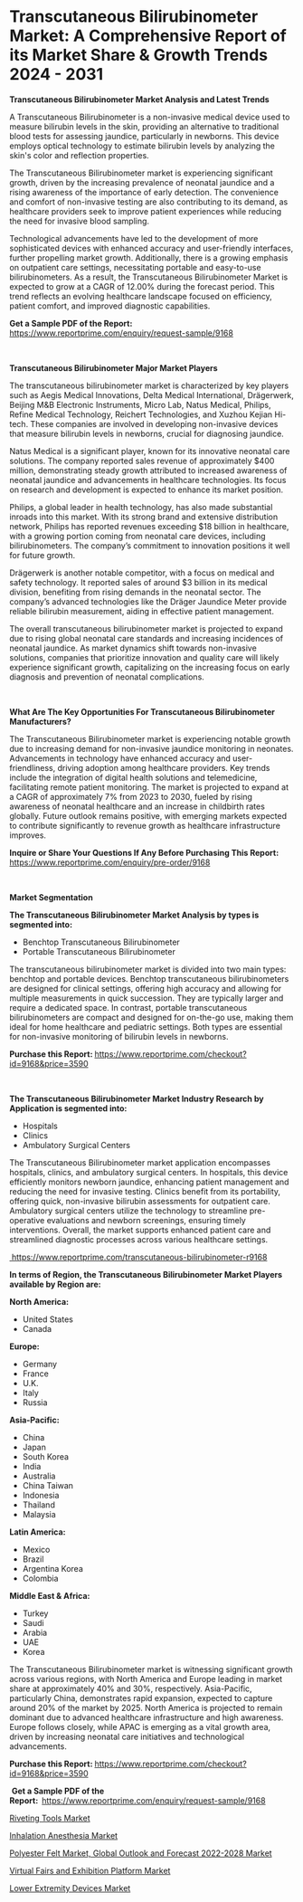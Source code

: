 <p><h1>Transcutaneous Bilirubinometer Market: A Comprehensive Report of its Market Share & Growth Trends 2024 - 2031</h1></p><p><strong>Transcutaneous Bilirubinometer Market Analysis and Latest Trends</strong></p>
<p><p>A Transcutaneous Bilirubinometer is a non-invasive medical device used to measure bilirubin levels in the skin, providing an alternative to traditional blood tests for assessing jaundice, particularly in newborns. This device employs optical technology to estimate bilirubin levels by analyzing the skin's color and reflection properties.</p><p>The Transcutaneous Bilirubinometer market is experiencing significant growth, driven by the increasing prevalence of neonatal jaundice and a rising awareness of the importance of early detection. The convenience and comfort of non-invasive testing are also contributing to its demand, as healthcare providers seek to improve patient experiences while reducing the need for invasive blood sampling.</p><p>Technological advancements have led to the development of more sophisticated devices with enhanced accuracy and user-friendly interfaces, further propelling market growth. Additionally, there is a growing emphasis on outpatient care settings, necessitating portable and easy-to-use bilirubinometers. As a result, the Transcutaneous Bilirubinometer Market is expected to grow at a CAGR of 12.00% during the forecast period. This trend reflects an evolving healthcare landscape focused on efficiency, patient comfort, and improved diagnostic capabilities.</p></p>
<p><strong>Get a Sample PDF of the Report:&nbsp;</strong> <a href="https://www.reportprime.com/enquiry/request-sample/9168">https://www.reportprime.com/enquiry/request-sample/9168</a></p>
<p>&nbsp;</p>
<p><strong>Transcutaneous Bilirubinometer Major Market Players</strong></p>
<p><p>The transcutaneous bilirubinometer market is characterized by key players such as Aegis Medical Innovations, Delta Medical International, Drägerwerk, Beijing M&B Electronic Instruments, Micro Lab, Natus Medical, Philips, Refine Medical Technology, Reichert Technologies, and Xuzhou Kejian Hi-tech. These companies are involved in developing non-invasive devices that measure bilirubin levels in newborns, crucial for diagnosing jaundice.</p><p>Natus Medical is a significant player, known for its innovative neonatal care solutions. The company reported sales revenue of approximately $400 million, demonstrating steady growth attributed to increased awareness of neonatal jaundice and advancements in healthcare technologies. Its focus on research and development is expected to enhance its market position.</p><p>Philips, a global leader in health technology, has also made substantial inroads into this market. With its strong brand and extensive distribution network, Philips has reported revenues exceeding $18 billion in healthcare, with a growing portion coming from neonatal care devices, including bilirubinometers. The company’s commitment to innovation positions it well for future growth.</p><p>Drägerwerk is another notable competitor, with a focus on medical and safety technology. It reported sales of around $3 billion in its medical division, benefiting from rising demands in the neonatal sector. The company’s advanced technologies like the Dräger Jaundice Meter provide reliable bilirubin measurement, aiding in effective patient management.</p><p>The overall transcutaneous bilirubinometer market is projected to expand due to rising global neonatal care standards and increasing incidences of neonatal jaundice. As market dynamics shift towards non-invasive solutions, companies that prioritize innovation and quality care will likely experience significant growth, capitalizing on the increasing focus on early diagnosis and prevention of neonatal complications.</p></p>
<p>&nbsp;</p>
<p><strong>What Are The Key Opportunities For Transcutaneous Bilirubinometer Manufacturers?</strong></p>
<p><p>The Transcutaneous Bilirubinometer market is experiencing notable growth due to increasing demand for non-invasive jaundice monitoring in neonates. Advancements in technology have enhanced accuracy and user-friendliness, driving adoption among healthcare providers. Key trends include the integration of digital health solutions and telemedicine, facilitating remote patient monitoring. The market is projected to expand at a CAGR of approximately 7% from 2023 to 2030, fueled by rising awareness of neonatal healthcare and an increase in childbirth rates globally. Future outlook remains positive, with emerging markets expected to contribute significantly to revenue growth as healthcare infrastructure improves.</p></p>
<p><strong>Inquire or Share Your Questions If Any Before Purchasing This Report:</strong> <a href="https://www.reportprime.com/enquiry/pre-order/9168">https://www.reportprime.com/enquiry/pre-order/9168</a></p>
<p>&nbsp;</p>
<p><strong>Market Segmentation</strong></p>
<p><strong>The Transcutaneous Bilirubinometer Market Analysis by types is segmented into:</strong></p>
<p><ul><li>Benchtop Transcutaneous Bilirubinometer</li><li>Portable Transcutaneous Bilirubinometer</li></ul></p>
<p><p>The transcutaneous bilirubinometer market is divided into two main types: benchtop and portable devices. Benchtop transcutaneous bilirubinometers are designed for clinical settings, offering high accuracy and allowing for multiple measurements in quick succession. They are typically larger and require a dedicated space. In contrast, portable transcutaneous bilirubinometers are compact and designed for on-the-go use, making them ideal for home healthcare and pediatric settings. Both types are essential for non-invasive monitoring of bilirubin levels in newborns.</p></p>
<p><strong>Purchase this Report:&nbsp;</strong><a href="https://www.reportprime.com/checkout?id=9168&price=3590">https://www.reportprime.com/checkout?id=9168&price=3590</a></p>
<p>&nbsp;</p>
<p><strong>The Transcutaneous Bilirubinometer Market Industry Research by Application is segmented into:</strong></p>
<p><ul><li>Hospitals</li><li>Clinics</li><li>Ambulatory Surgical Centers</li></ul></p>
<p><p>The Transcutaneous Bilirubinometer market application encompasses hospitals, clinics, and ambulatory surgical centers. In hospitals, this device efficiently monitors newborn jaundice, enhancing patient management and reducing the need for invasive testing. Clinics benefit from its portability, offering quick, non-invasive bilirubin assessments for outpatient care. Ambulatory surgical centers utilize the technology to streamline pre-operative evaluations and newborn screenings, ensuring timely interventions. Overall, the market supports enhanced patient care and streamlined diagnostic processes across various healthcare settings.</p></p>
<p><a href="https://www.reportprime.com/transcutaneous-bilirubinometer-r9168">&nbsp;https://www.reportprime.com/transcutaneous-bilirubinometer-r9168</a></p>
<p><strong>In terms of Region, the Transcutaneous Bilirubinometer Market Players available by Region are:</strong></p>
<p>
    <p> <strong> North America: </strong>
        <ul>
            <li>United States</li>
            <li>Canada</li>
        </ul>
        </p> 
    <p> <strong> Europe: </strong>
        <ul>
            <li>Germany</li>
            <li>France</li>
            <li>U.K.</li>
            <li>Italy</li>
            <li>Russia</li>
        </ul>
        </p> 
    <p> <strong> Asia-Pacific: </strong>
        <ul>
            <li>China</li>
            <li>Japan</li>
            <li>South Korea</li>
            <li>India</li>
            <li>Australia</li>
            <li>China Taiwan</li>
            <li>Indonesia</li>
            <li>Thailand</li>
            <li>Malaysia</li>
        </ul>
        </p> 
    <p> <strong> Latin America: </strong>
        <ul>
            <li>Mexico</li>
            <li>Brazil</li>
            <li>Argentina Korea</li>
            <li>Colombia</li>
        </ul>
        </p> 
    <p> <strong> Middle East & Africa: </strong>
        <ul>
            <li>Turkey</li>
            <li>Saudi</li>
            <li>Arabia</li>
            <li>UAE</li>
            <li>Korea</li>
        </ul>
    </p>
    </p>
<p><p>The Transcutaneous Bilirubinometer market is witnessing significant growth across various regions, with North America and Europe leading in market share at approximately 40% and 30%, respectively. Asia-Pacific, particularly China, demonstrates rapid expansion, expected to capture around 20% of the market by 2025. North America is projected to remain dominant due to advanced healthcare infrastructure and high awareness. Europe follows closely, while APAC is emerging as a vital growth area, driven by increasing neonatal care initiatives and technological advancements.</p></p>
<p><strong>Purchase this Report: </strong><a href="https://www.reportprime.com/checkout?id=9168&price=3590">https://www.reportprime.com/checkout?id=9168&price=3590</a></p>
<p>&nbsp;<strong>Get a Sample PDF of the Report:&nbsp;&nbsp;</strong><a href="https://www.reportprime.com/enquiry/request-sample/9168">https://www.reportprime.com/enquiry/request-sample/9168</a></p>
<p><strong></strong></p>
<p><p><a href="https://www.linkedin.com/pulse/riveting-tools-market-size-share-trends-analysis-report-end-heqwc?trackingId=B9CPEoUUQE%2B5Xl1NM%2Bo%2FyA%3D%3D">Riveting Tools Market</a></p><p><a href="https://www.linkedin.com/pulse/navigating-global-inhalation-anesthesia-market-landscape-ixkwf?trackingId=fCqgtRPUTUqkjP0A%2Brhk1g%3D%3D">Inhalation Anesthesia Market</a></p><p><a href="https://medium.com/@emiliomartelli542/in-the-polyester-felt-market-global-outlook-and-forecast-2022-2028-market-the-main-focus-is-on-bd1c1bf25aa7">Polyester Felt Market, Global Outlook and Forecast 2022-2028 Market</a></p><p><a href="https://issuu.com/reportprime-2/docs/virtual-fairs-and-exhibition-platfo_c93ecf5f79404e">Virtual Fairs and Exhibition Platform Market</a></p><p><a href="https://github.com/AshikRahman991/Market-Research-Report-List-1/blob/main/lower-extremity-devices-market.md">Lower Extremity Devices Market</a></p></p>